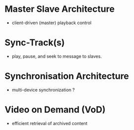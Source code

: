 # Master Slave Architecture
- client-driven (master) playback control
# Sync-Track(s)
- play, pause, and seek to message to slaves.
# Synchronisation Architecture
- multi-device synchronization ? 
# Video on Demand (VoD)
- efficient retrieval of archived content